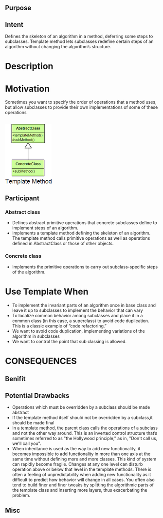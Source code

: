 ## Purpose

## Intent
Defines the skeleton of an algorithm in a method, deferring some steps to subclasses. Template method lets subclasses redefine certain steps of an algorithm without changing the algorithm’s structure.

# Description

# Motivation
Sometimes you want to specify the order of operations that a method uses, but allow subclasses to provide their own implementations of some of these operations

##
![alt text](./Images/Template-1.md.png "Template Design Pattern")
##


## Participant
### Abstract class
+   Defines abstract primitive operations that concrete subclasses define to implement steps of an algorithm.
+   Implements a template method defining the skeleton of an algorithm. The template method calls primitive operations as well as operations defined in AbstractClass or those of other objects. 
### Concrete class
+   Implements the primitive operations to carry out subclass-specific steps of the algorithm.

# Use Template When
+   To implement the invariant parts of an algorithm once in base class and leave it up to subclasses to implement the behavior that can vary
+   To localize common behavior among subclasses and place it in a common class (in this case, a superclass) to avoid code duplication. This is a classic example of ”code refactoring.”
+   We want to avoid code duplication, implementing variations of the algorithm in subclasses
+   We want to control the point that sub classing is allowed.


# CONSEQUENCES

## Benifit


## Potential Drawbacks
+   Operations which must be overridden by a subclass should be made abstract
+   If the template method itself should not be overridden by a subclass,it should be made final
+   In a template method, the parent class calls the operations of a subclass and not the other way around. This is an inverted control structure that’s sometimes referred to as "the Hollywood principle," as in, "Don't call us, we'll call you".
+   When inheritance is used as the way to add new functionality, it becomes impossible to add functionality in more than one axis at the same time without defining more and more classes.  This kind of system can rapidly become fragile. Changes at any one level can disturb operation above or below that level in the template methods. There is often a feeling of unpredictability when adding new functionality as it difficult to predict how behavior will change in all cases. You often also tend to build finer and finer tweaks by splitting the algorithmic parts of the template class and inserting more layers, thus exacerbating the problem.


## Misc


